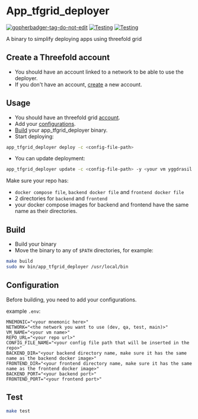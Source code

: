 # App_tfgrid_deployer

<a href='https://github.com/jpoles1/gopherbadger' target='_blank'>![gopherbadger-tag-do-not-edit](https://img.shields.io/badge/Go%20Coverage-0%25-brightgreen.svg?longCache=true&style=flat)</a> [![Testing](https://github.com/rawdaGastan/app_tfgrid_deployer/actions/workflows/test.yml/badge.svg?branch=development)](https://github.com/rawdaGastan/app_tfgrid_deployer/actions/workflows/test.yml) [![Testing](https://github.com/rawdaGastan/app_tfgrid_deployer/actions/workflows/lint.yml/badge.svg?branch=development)](https://github.com/rawdaGastan/app_tfgrid_deployer/actions/workflows/lint.yml)

A binary to simplify deploying apps using threefold grid

## Create a Threefold account

- You should have an account linked to a network to be able to use the deployer.
- If you don't have an account, [create](https://threefoldtech.github.io/info_grid/dashboard/portal/dashboard_portal_polkadot_create_account.html) a new account.

## Usage

- You should have an threefold grid [account](#create-a-threefold-account).
- Add your [configurations](#configuration).
- [Build](#build) your app_tfgrid_deployer binary.
- Start deploying:

```bash
app_tfgrid_deployer deploy -c <config-file-path>
```

- You can update deployment:

```bash
app_tfgrid_deployer update -c <config-file-path> -y <your vm yggdrasil IP>
```

Make sure your repo has:

- `docker compose file`, `backend docker file` and `frontend docker file`
- 2 directories for `backend` and `frontend`
- your docker compose images for backend and frontend have the same name as their directories.

## Build

- Build your binary
- Move the binary to any of `$PATH` directories, for example:

```bash
make build
sudo mv bin/app_tfgrid_deployer /usr/local/bin
```

## Configuration

Before building, you need to add your configurations.

example `.env`:

```env
MNEMONIC="<your mnemonic here>"
NETWORK="<the network you want to use (dev, qa, test, main)>"
VM_NAME="<your vm name>"
REPO_URL="<your repo url>"
CONFIG_FILE_NAME="<your config file path that will be inserted in the repo>"
BACKEND_DIR="<your backend directory name, make sure it has the same name as the backend docker image>"
FRONTEND_DIR="<your frontend directory name, make sure it has the same name as the frontend docker image>"
BACKEND_PORT="<your backend port>"
FRONTEND_PORT="<your frontend port>"
```

## Test

```bash
make test
```

